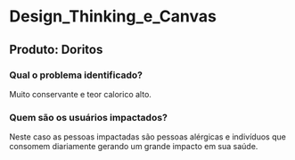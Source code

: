 # Design_Thinking_e_Canvas

## Produto: Doritos 

### Qual o problema identificado?
Muito conservante e teor calorico alto.
### Quem são os usuários impactados?
Neste caso as pessoas impactadas são pessoas alérgicas e indivíduos que consomem diariamente gerando um grande impacto em sua saúde.



